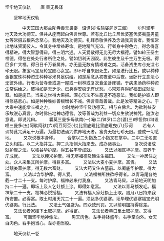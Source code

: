   坚牢地天仪轨
　　唐 善无畏译




　　坚牢地天仪轨

　　　　中天竺国大那兰陀寺善无畏奉　诏译(亦名输娑迦罗三藏)
　　尔时坚牢地天及大功德天。俱共从座而起白佛言世尊。若有比丘比丘尼优婆塞优婆夷童男童女等常摄五根系念至心。我地天及功德天。礼拜恭敬供养及念诵我真言者。我恒常出地味资润彼人。令其身中增益寿命。是地精气充溢。行者身中得色力。得念得喜得精进。得大智慧得辩。得三明六通。人天爱敬得无比无尽大福德。譬如轮王圣主福德。得在在处处行者所住之处。譬如忉利天园观。此生彼生及千生万生无极。得巨多广大福。得日日千万眷属养。亦无量无数有情艰难之类。活备资生库仓充溢七珍无限。象宝马宝及轮宝随心女宝。即不呼自来限死生。如是法行比丘。或以种种金银宝珠种种资生种种谷米具足供给。如是系念从初夜至中后夜。坐卧行立念法心无彼外缘。行者为营寺舍或造一屋或一树林或复衣食坐卧床铺。于病患汤药种种资生常供给之。彼得如是无乏少。已身得安稳无有忧愁。心常欢喜得好福田成就法器。如是施已。当来之世得大果报。深心乐法不生恶道不造恶法。我如是护彼人即得修慈悲心。如是种种胜妙善根增长不减。佛言善哉善哉。此是汝等精进之心。于大乘中速能增长福之力。
　　尔时地神坚牢及功德天。相与白佛言。为欲利益安乐故说心真言。尔时佛告地神功德言。汝等善哉为利益一切众生欲说神咒。随汝恣意说。即说咒曰。
　　曩莫三曼多母驮南(一)唵(二)钵罗(二合)婆(三)啰怛你(四)设哩三曼多(五)阿驮阿驮(六)阿豆阿豆(七)比里底毗比里底毗曳(八)莎诃
　　若有人诵持此咒满足十万遍。为最初法诵咒供养地天者。富贵无极七珍无限。速成一切悉地。
　　又次说根本身印。
　　合掌以二头指及二小指叉在掌中。二中二无名直立头相拄。以二大指并立。押二头指侧大指来去。成办诸事业。
　　复次说诸成就护摩之法。以稻谷华护摩。得五谷丰登成就。
　　又法以阇底华护摩。蚕养千斤成就。
　　又法以粳米护摩。得无尽福德及殖生生福田。
　　又法一神居住之处。众人来集其所护摩。得巨多富。
　　又法以大麦小麦护摩。富贵。
　　又法以兢娄草护摩。得无数六畜财。
　　又法大药叉住古墓前。以阇底华护摩。得大富。
　　又法以含华护摩。得人爱。
　　又法福神所住欲呼得者。以青马尾各绝截一寸二十一支。每时护摩。福神必来付我身。
　　又法青马屎。以前地天明加持二十一遍。即坛上及人乞灶额上涂。即得如意富。
　　又法以青马额发毛。福神祭二十一支。福神必悦授福。
　　又法有福人家灶额上土取。腊月八日持来我所安置。必得富。取土时用天咒二十一遍。须达多优婆塞。坛毕理优婆塞福宝光明优婆夷。行此法。
　　又法土气强盛为。四众致刑罚。又以前明加持得除差。
　　又法长者家碓下土取护摩。必得富。
　　又法长者墓口里土取护摩。又得富。
　　可画坚牢地神像法。
　　男天肉色。左手持钵盛华。右手掌向外。女天白肉色。右手抱当心。左亦抱当股。

　　地天仪轨一卷


